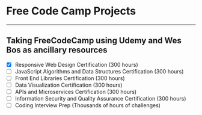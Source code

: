 # Free Code Camp Projects
---
Taking FreeCodeCamp using Udemy and Wes Bos as ancillary resources
---
- [x] Responsive Web Design Certification (300 hours)
- [ ] JavaScript Algorithms and Data Structures Certification (300 hours)
- [ ] Front End Libraries Certification (300 hours)
- [ ] Data Visualization Certification (300 hours)
- [ ] APIs and Microservices Certification (300 hours)
- [ ] Information Security and Quality Assurance Certification (300 hours)
- [ ] Coding Interview Prep (Thousands of hours of challenges)